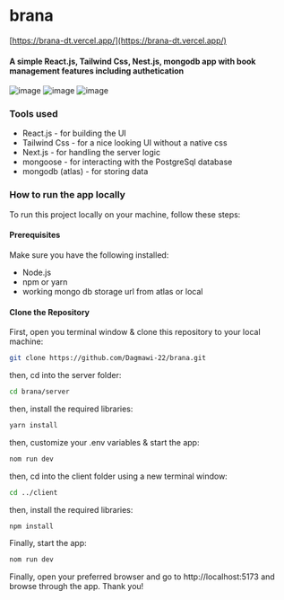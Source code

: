 # brana


[https://brana-dt.vercel.app/](https://brana-dt.vercel.app/)

#### A simple React.js, Tailwind Css, Nest.js, mongodb app with book management features including authetication

![image](https://github.com/user-attachments/assets/80507d02-6a56-4e49-acc2-8bfabc10a818)
![image](https://github.com/user-attachments/assets/d5dcf60e-74bd-4f5c-826d-ca23c2dfcc76)
![image](https://github.com/user-attachments/assets/531a9316-5c4b-49f4-963e-84d6b7826dba)




### Tools used

- React.js - for building the UI
- Tailwind Css - for a nice looking UI without a native css
- Next.js - for handling the server logic
- mongoose - for interacting with the PostgreSql database
- mongodb (atlas) - for storing data

### How to run the app locally

To run this project locally on your machine, follow these steps:

#### Prerequisites

Make sure you have the following installed:
- Node.js
- npm or yarn
- working mongo db storage url from atlas or local 
  

#### Clone the Repository

First, open you terminal window & clone this repository to your local machine:
```bash
git clone https://github.com/Dagmawi-22/brana.git
```
then, cd into the server folder:

```bash
cd brana/server
```
then, install the required libraries:
```bash
yarn install
```

then, customize your .env variables & start the app:
```bash
nom run dev
```

then, cd into the client folder using a new terminal window:

```bash
cd ../client
```
then, install the required libraries:
```bash
npm install
```
Finally, start the app:
```bash
nom run dev
```

Finally, open your preferred browser and go to http://localhost:5173 and browse through the app.
Thank you!



